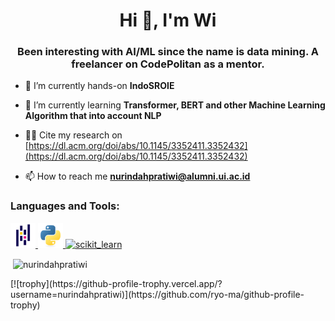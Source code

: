 <h1 align="center">Hi 👋, I'm Wi</h1>
<h3 align="center">Been interesting with AI/ML since the name is data mining. A freelancer on CodePolitan as a mentor.</h3>

- 🔭 I’m currently hands-on **IndoSROIE**

- 🌱 I’m currently learning **Transformer, BERT and other Machine Learning Algorithm that into account NLP**

- 👨‍💻 Cite my research on [https://dl.acm.org/doi/abs/10.1145/3352411.3352432](https://dl.acm.org/doi/abs/10.1145/3352411.3352432)

- 📫 How to reach me **nurindahpratiwi@alumni.ui.ac.id**

<p align="left">
</p>

<h3 align="left">Languages and Tools:</h3>
<p align="left"> <a href="https://pandas.pydata.org/" target="_blank" rel="noreferrer"> <img src="https://raw.githubusercontent.com/devicons/devicon/2ae2a900d2f041da66e950e4d48052658d850630/icons/pandas/pandas-original.svg" alt="pandas" width="40" height="40"/> </a> <a href="https://www.python.org" target="_blank" rel="noreferrer"> <img src="https://raw.githubusercontent.com/devicons/devicon/master/icons/python/python-original.svg" alt="python" width="40" height="40"/> </a> <a href="https://scikit-learn.org/" target="_blank" rel="noreferrer"> <img src="https://upload.wikimedia.org/wikipedia/commons/0/05/Scikit_learn_logo_small.svg" alt="scikit_learn" width="40" height="40"/> </a> </p>

<p>&nbsp;<img align="center" src="https://github-readme-stats.vercel.app/api?username=nurindahpratiwi&show_icons=true&locale=en" alt="nurindahpratiwi" /></p>
[![trophy](https://github-profile-trophy.vercel.app/?username=nurindahpratiwi)](https://github.com/ryo-ma/github-profile-trophy)

